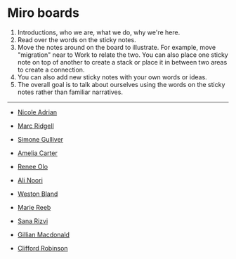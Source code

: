 # Miro boards

1. Introductions, who we are, what we do, why we're here.  
2. Read over the words on the sticky notes.
3. Move the notes around on the board to illustrate. For example, move "migration" near to Work to relate the two. You can also place one sticky note on top of another to create a stack or place it in between two areas to create a connection.
4. You can also add new sticky notes with your own words or ideas.
5. The overall goal is to talk about ourselves using the words on the sticky notes rather than familiar narratives.

---

- [Nicole Adrian](https://miro.com/app/board/uXjVK9qzAg8=/?share_link_id=214823334461)

- [Marc Ridgell](https://miro.com/app/board/uXjVK9qsUu4=/?share_link_id=138136609811)

- [Simone Gulliver](https://miro.com/app/board/uXjVK9qsUvs=/?share_link_id=729114995260)

- [Amelia Carter](https://miro.com/app/board/uXjVK9q9OvI=/?share_link_id=843753872118)

- [Renee Olo](https://miro.com/app/board/uXjVK9qrwCo=/?share_link_id=741605138921)

- [Ali Noori](https://miro.com/app/board/uXjVK9qx3f4=/?share_link_id=482494998831)

- [Weston Bland](https://miro.com/app/board/uXjVK9q1tlU=/?share_link_id=698074492378)

- [Marie Reeb](https://miro.com/app/board/uXjVK9q67vk=/?share_link_id=51059055977)

- [Sana Rizvi](https://miro.com/app/board/uXjVK9q3eFk=/?share_link_id=496830793696)

- [Gillian Macdonald](https://miro.com/app/board/uXjVK9q3eGI=/?share_link_id=309662455360)

- [Clifford Robinson](https://miro.com/app/board/uXjVK9q3eGg=/?share_link_id=1359941232)
